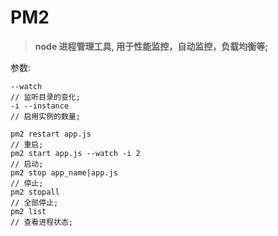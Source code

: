 # **PM2**

> **node 进程管理工具, 用于性能监控，自动监控，负载均衡等;**

参数:
```
--watch
// 监听目录的变化;
-i --instance
// 启用实例的数量;
```

```
pm2 restart app.js
// 重启;
pm2 start app.js --watch -i 2
// 启动;
pm2 stop app_name|app.js
// 停止;
pm2 stopall
// 全部停止;
pm2 list
// 查看进程状态;
```
